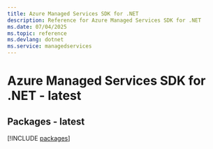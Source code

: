 ```yaml
---
title: Azure Managed Services SDK for .NET
description: Reference for Azure Managed Services SDK for .NET
ms.date: 07/04/2025
ms.topic: reference
ms.devlang: dotnet
ms.service: managedservices
---
```

# Azure Managed Services SDK for .NET - latest
## Packages - latest
[!INCLUDE [packages](managed-services-index.md)]